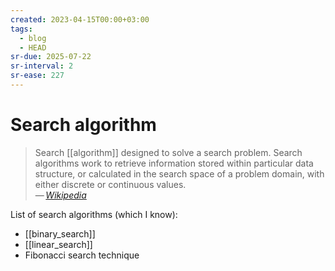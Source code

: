 ```yaml
---
created: 2023-04-15T00:00+03:00
tags:
  - blog
  - HEAD
sr-due: 2025-07-22
sr-interval: 2
sr-ease: 227
---
```


# Search algorithm

> Search [[algorithm]] designed to solve a search problem. Search algorithms work to retrieve information stored within particular data structure, or calculated in the search space of a problem domain, with either discrete or continuous values.\
> — <cite>[Wikipedia](https://en.wikipedia.org/wiki/Search_algorithm)</cite>

List of search algorithms (which I know):

- [[binary_search]]
- [[linear_search]]
- Fibonacci search technique
